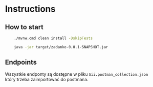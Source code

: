 # Instructions

## How to start

```bash
    ./mvnw.cmd clean install -DskipTests
```
```bash
    java -jar target/zadanko-0.0.1-SNAPSHOT.jar
```


## Endpoints
Wszystkie endponty są dostępne w pliku `Sii.postman_collection.json` który trzeba zaimportować do postmana.


